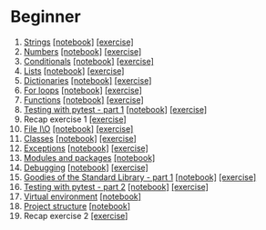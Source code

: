 # Beginner

1. [Strings](https://jerry-git.github.io/learn-python3/notebooks/beginner/html/strings.html) [[notebook]](./notebooks/strings.ipynb) [[exercise]](./exercises/strings_exercise.ipynb)
1. [Numbers](https://jerry-git.github.io/learn-python3/notebooks/beginner/html/numbers.html) [[notebook]](./notebooks/numbers.ipynb) [[exercise]](./exercises/numbers_exercise.ipynb)
1. [Conditionals](https://jerry-git.github.io/learn-python3/notebooks/beginner/html/conditionals.html) [[notebook]](./notebooks/conditionals.ipynb) [[exercise]](./exercises/conditionals_exercise.ipynb)
1. [Lists](https://jerry-git.github.io/learn-python3/notebooks/beginner/html/lists.html) [[notebook]](./notebooks/lists.ipynb) [[exercise]](./exercises/lists_exercise.ipynb)
1. [Dictionaries](https://jerry-git.github.io/learn-python3/notebooks/beginner/html/dictionaries.html) [[notebook]](./notebooks/dictionaries.ipynb) [[exercise]](./exercises/dictionaries_exercise.ipynb)
1. [For loops](https://jerry-git.github.io/learn-python3/notebooks/beginner/html/for_loops.html) [[notebook]](./notebooks/for_loops.ipynb) [[exercise]](./exercises/for_loops_exercise.ipynb)
1. [Functions](https://jerry-git.github.io/learn-python3/notebooks/beginner/html/functions.html) [[notebook]](./notebooks/functions.ipynb) [[exercise]](./exercises/functions_exercise.ipynb)
1. [Testing with pytest - part 1](https://jerry-git.github.io/learn-python3/notebooks/beginner/html/testing1.html) [[notebook]](./notebooks/testing1.ipynb) [[exercise]](./exercises/testing1_exercise.ipynb)
1. Recap exercise 1 [[exercise]](./exercises/recap1_exercise.ipynb)
1. [File I\O](https://jerry-git.github.io/learn-python3/notebooks/beginner/html/file_io.html) [[notebook]](./notebooks/file_io.ipynb) [[exercise]](./exercises/file_io_exercise.ipynb)
1. [Classes](https://jerry-git.github.io/learn-python3/notebooks/beginner/html/classes.html) [[notebook]](./notebooks/classes.ipynb) [[exercise]](./exercises/classes_exercise.ipynb)
1. [Exceptions](https://jerry-git.github.io/learn-python3/notebooks/beginner/html/exceptions.html) [[notebook]](./notebooks/exceptions.ipynb) [[exercise]](./exercises/exceptions_exercise.ipynb)
1. [Modules and packages](https://jerry-git.github.io/learn-python3/notebooks/beginner/html/modules_and_packages.html) [[notebook]](./notebooks/modules_and_packages.ipynb)
1. [Debugging](https://jerry-git.github.io/learn-python3/notebooks/beginner/html/debugging.html) [[notebook]](./notebooks/debugging.ipynb) [[exercise]](./exercises/debugging_exercise.ipynb)
1. [Goodies of the Standard Library - part 1](https://jerry-git.github.io/learn-python3/notebooks/beginner/html/std_lib.html) [[notebook]](./notebooks/std_lib.ipynb) [[exercise]](./exercises/std_lib1_exercise.ipynb)
1. [Testing with pytest - part 2](https://jerry-git.github.io/learn-python3/notebooks/beginner/html/testing2.html) [[notebook]](./notebooks/testing2.ipynb) [[exercise]](./exercises/testing2_exercise.ipynb)
1. [Virtual environment](https://jerry-git.github.io/learn-python3/notebooks/beginner/html/venv.html) [[notebook]](./notebooks/venv.ipynb)
1. [Project structure](https://jerry-git.github.io/learn-python3/notebooks/beginner/html/project_structure.html) [[notebook]](./notebooks/project_structure.ipynb)
1. Recap exercise 2 [[exercise]](./exercises/recap2_exercise.ipynb)